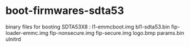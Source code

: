# boot-firmwares-sdta53
binary files for booting SDTA53X8
	: l1-emmcboot.img  bl1-sdta53.bin  fip-loader-emmc.img  fip-nonsecure.img  fip-secure.img  logo.bmp  params.bin  uInitrd
